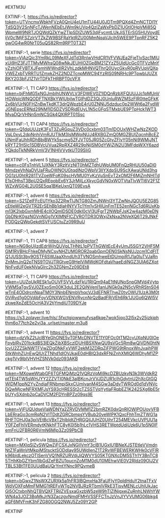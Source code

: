 #EXTM3U

EXTINF:-1,
https://fvs.io/redirector?token=UTVncmxWbkhFVzA0QnU4eU1mTU44U0JDTm9PQXd4ZmNCTDl1YTdSQ3V2SnNFcTJWenNEbEtJWm9kUVp4QzlZaWxPbDZ1UGtIOHpVMi85QWpmeW9NRTJOQWdQZkYwZTlpSDlZUW53djFycmtLUkJjSTErSG5HUVoydEljV0c1MjFSZzlrVTZkZW9BSFRaYktRZU00MmNqaVJlclh5WEE9PTpnRFZ5K2gwOG4wR0NrT05uQS82Rm9RPT0T3Z1




#EXTINF:-1, serie
https://fvs.io/redirector?token=VjAzQjc3YmRkL09MeXFJdTd3RnlwVHdCR1VFVWJEa2FjeTlvSzc1MlUxUi9HZ3FJTTMvMWhsQ08wNkJEUHlOZGpBM21ZYzZ5UldUcGc0TFVzMnYvZzhiOFVBTXJFemhWWndIR2VhLzdkMHNVQThrQ0UycGkyR0pRVUpVQXpVWEZxbTVRRTU1ZmxkZHZ2NDZTcnpMWC94YzRIS09NRHc9PTpwblJUZXBKY203bFJ1Z1VrTDFkTHRBPT0cVFX


#EXTINF:-1, T1 CAP3
https://fvs.io/redirector?token=bjFhMG5xNGJmblhUNWVLV3FDWEV0Z1lDQnRzbXFQUUJJc1pMUnVHOWpIcWNQODFTNXBkYWlUbjIwTGlPdDZ3QjJ0UnluRWZMSzFlR0tteGFkK2x6bVUrN0FHZnBwTkdKT3drQWpzbE4rU0ZNNlJ5dzduc0p2WWt6a2FvdWJGNEpscERNd29NM1lDSDZVSDRjdEUyL1N5cGFqSTMxbUE9PTpHck1WT3MyaDQrVHNnSmNCSGk4QXlRPT01Ssc


#EXTINF:-1, T1 CAP4
https://fvs.io/redirector?token=Q1dqUUJzK3FsT3ZuRGpuZ3VDc0cxbm03Tm1DOUxlWHZwNzZKODVqL0xvL2dpNnhiVmRJUTlkM3lsMWpiNUJ4RXBGZmQ0MGZBUlZqcnhBcEZUNmlFaUhhRDhBbjBWYk5scmg5ZFJVT05JR05ZcGtyZFlvY05nNi9WMjJNTkRYT21HSlc1SDBVcUVua2RpRXZ4R29oNjlSM0dYWjZjN2U3MFdqWXY6azdYQkdoTkNNRkVmV3V1NHlVVytkUT09SIiG


#EXTINF:-1, advent 5
https://fvs.io/redirector?token=c0FsTnhVL1JXNkY3RzltVzNlT0hMZTdhUWpUM0FnQzRHUU50aDl0MmdzeVhNaDVUaFRuOWNOUGtqdlNzOWplV3llYXdpSU9ScXAwaUNld3hqOG1zU0htR281TVZoeWFoK09scHVMU0YvKzVuSnEvT2xOM2F6MjZmNHlTdE1sOHhsT3BpU2QxREpobEx6Y3JrMjlLcXkycGdVN0xWOTVtaTlvWTI6V2F1ZWZxWG04L2U0SE5qa1BKeUxnQT09EvsA

#EXTINF:-1, advent 6
https://fvs.io/redirector?token=S21ZelFFcEU1Yko3Z2RwTlJNTG80ZmJNWnl3YTZwNnJQOU5EZG85cEtleWl2eGVTR2ErSEhBb1dIaHNYVTc1Ym1ySHllUnFmTE52enNGcTd6RUxKbm13K2lxbGxmMHE4cllOQmlDSDE0dkI0cVl3UFgrT2NWbFJsK2w4azM0eDNGbDNrK0gzNGVnNGg1VXlMNFlCZVROTDR3OWxjZkNxa2NVeXQ6T29JNkFPODQzQWpGekdtSVFUSCtuZz09R9uU


#EXTINF:-1, advent 7



#EXTINF:-1, T1 CAP8
https://fvs.io/redirector?token=NG9oUjlzdEdrWjhQUVpLTHNtL1pPVThGWitEcE4yUmJ5SGY2VHF5MGM1RVBHcFhkeDMyNCsyNHZUMGROR2pabGpnOEN0SkNsNUJzcm1CdFlTQ1JUSSt3by9OSTF6SWJaaXhndUh3TVNOSmhweEtDUmpiR1J1a0luTVJaRnZnMmJnQ2pTNS9TOVJTRGtyeG9HelViMWdKOFdtaVhaeEdiNGZ3UlA6ZXptNnFvdUF0ekNVaGIrc2h3ZGNmZz09DEt8


#EXTINF:-1, T1 CAP9
https://fvs.io/redirector?token=UUZpUkRESk1uOUVFSVVLdzFkU1RIQm94aE1tNUNoSnpGMVd4VytpVWM5aTgySVJ0ZExoSm00K3duL2E2QjNVenl1anlJNGk0a2N5cVRhRStnS04wTnE4ODdrcnNpaTM0Y3NnbENmbVhqcVJ3dEFNRThwZ0tvOWU1UzA3M0t0VjRyd1g0OVdjbFoyVDNXWGVENVRycnNrQzBadFRjVEh6Rk1JUGo6QWI5VzkweXpZdE5OcHA3V2tjYmdiUT09DYJe


#EXTINF:-1, advent 10
https://s3.zplayer.live/hls/,5fxctgiowwnufvsa6kqe7wok5jqo32l5x2v25jzkjphthm6o77tch2e2vj3a,.urlset/master.m3u8


#EXTINF:-1, advent 11
https://fvs.io/redirector?token=dzVkZ2tJclBYeGhONE5vT0FMcDNVTE11Y0FOc0tTM2cyUXpNU0lOeFpyblRyZ01tckdBS3lEQkZibXBSczlDUHlBSXNwQU9sVGc5Rm8wQlVDN0htNlcvU2ZZSkNWTFVwZDg0NkFxVWF2ekM3ZDRqZjFPWG9tRnoxWnJvajhPWStkWnhZUnEwQlUrZTNhd1dlOVJkajE0dHBIQ3dxRFNiZnhXMlQ6WDhyM1ZPckg1Vy9lblVHVHZSNVk0dz093AKB


#EXTINF:-1, advent 12
https://fvs.io/redirector?token=MXoweWtabGF6TGFMQjMzQ1VQRzVqMi9kcDZBUzkyN3k3WVdkR2ptTEt4TW5sWHJYY2ZZVTI0NkE3alBKcnJrVVJDZUR1clhGdytnU2hXcGtGQWlDM1ppN2YyZndjaFRNbmpjSkxCUmlvanM4SGw3aDdvTWROd0d1dVNVcDQwMjcwNFRXMFJsYS93cHRESSt2cTZSSTVqYytIaFRqbEZ1K242SXg6bE5rbUYySXdnb2pCaDVCM2FDYnBPZz09qs9E

#EXTINF:-1, advent 13
https://fvs.io/redirector?token=VjFUQUdseVlaWDNYa2ZRVDVMM1Z2bmRZK0dxQnRIOWlPOUovVFBLbERraGo3cmRqN2VITDdtZGRCbmpsYVBub20veWlPK1QxcFhhTmZTWG1aRHFTOHJ0a3piVEtBcVBxT2hIbldtZHRGQjlJUHZ0UjhrT254MEVkcUVPUU1aY0FZeFhIVERmdytKNkhFTC8yK0l5b1hLc1VHS3RETWptdUdiUzk6U1p5N0lFemFnU2FBR0R6VmN6Mlp3Zz09PbCB


#EXTINF:-1, pelicula
https://fvs.io/redirector?token=MXlqSlZvSWQwZjFCSXJxNGlIVmY3clB1UGxIU1BNeXJSTEtIeVVmdnNtZ1FaWnVtMkpiMStscktSODdlay95UWdIenZ1T2RvWFBEWERKWHk0cVFlRk96bldLekczOTlSenVVQ1NRZURVdjJiQWVYS05KTGNXcDM5STh1Y3BnTC85THhKbGZYbm1IbGdZeFBZU1pucnZoM1M0dU10MEhwVlE0V2RIdz09OlJ2VTBLS3BtTFE0UUdBaUQrYmtYNnc9PQvmeB


#EXTINF:-1, pelicula 2
https://fvs.io/redirector?token=bGwxZ1NsWXZURXk5a1hFR3lBQmxHa3FaUFIyY0pldHduY2tnaTFxVWdVOXFqMmFMMG1tREFvWTg2NVBJRzRTbmlVRkE3TisyMENLcUhIUkJacGl5OCtxbnNhQTBVQXFTRjlZVEsxaGxzbW5zeW9hTlZINjgxejZuRnhLNWhYWWN4a3JOZ3BqMkJrN3ZaczgvNmdFMHVSSFFCTnJzVnJIYVVUMG06bkg4aGF6MVFmK3hFZG80OGQ2NWJ5Zz09Y2GP


#EXTINF




